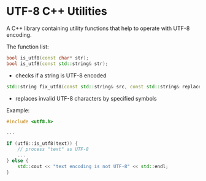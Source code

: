 # UTF-8 C++ Utilities

A C++ library containing utility functions that help to operate with UTF-8 encoding.

The function list:

```cpp
bool is_utf8(const char* str);
bool is_utf8(const std::string& str);
 ```
 - checks if a string is UTF-8 encoded
```cpp
std::string fix_utf8(const std::string& src, const std::string& replacement)
```
 - replaces invalid UTF-8 characters by specified symbols

Example:

```cpp
#include <utf8.h>

...

if (utf8::is_utf8(text)) {
    // process "text" as UTF-8
    ...
} else {
    std::cout << "text encoding is not UTF-8" << std::endl;
}

```

